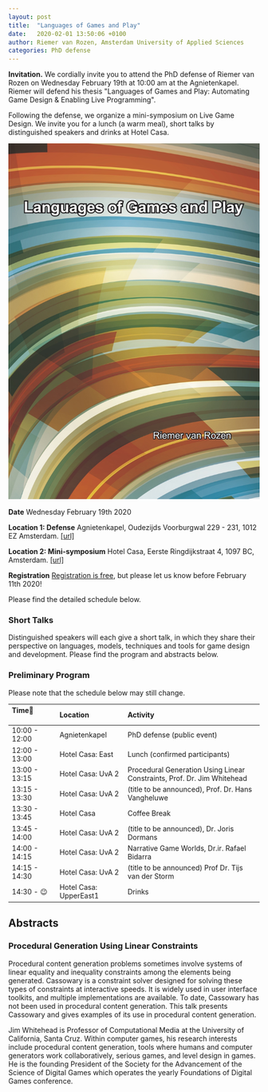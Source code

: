```yaml
---
layout: post
title:  "Languages of Games and Play"
date:   2020-02-01 13:50:06 +0100
author: Riemer van Rozen, Amsterdam University of Applied Sciences
categories: PhD defense
---
```

**Invitation.** 
We cordially invite you to attend the PhD defense of Riemer van Rozen on Wednesday February 19th at 10:00 am at the Agnietenkapel. Riemer will defend his thesis "Languages of Games and Play: Automating Game Design & Enabling Live Programming".

Following the defense, we organize a mini-symposium on Live Game Design. We invite you for a lunch (a warm meal), short talks by distinguished speakers and drinks at Hotel Casa. 

![image alt >](/assets/Thesis_front_vRozen.jpg)

**Date** Wednesday February 19th 2020

**Location 1: Defense** Agnietenkapel, Oudezijds Voorburgwal 229 - 231, 1012 EZ Amsterdam. [[url]](https://www.uva.nl/locaties/binnenstad/agnietenkapel.html)

**Location 2: Mini-symposium** Hotel Casa, Eerste Ringdijkstraat 4, 1097 BC, Amsterdam. [[url]](https://hotelcasa.nl/location/)

**Registration** [Registration is free](https://forms.gle/HvKScRCPc3piCoMZ6), but please let us know before February 11th 2020!

Please find the detailed schedule below.

### Short Talks 
Distinguished speakers will each give a short talk, in which they share their perspective on languages, models, techniques and tools for game design and development.
Please find the program and abstracts below.

### Preliminary Program
Please note that the schedule below may still change.


| Time                  | Location               | Activity                             |
|:----------------------|:-----------------------|:-------------------------------------|
| 10:00 - 12:00 | Agnietenkapel          | PhD defense (public event)           |
| 12:00 - 13:00 | Hotel Casa: East       | Lunch (confirmed participants)       |
| 13:00 - 13:15 | Hotel Casa: UvA 2      | Procedural Generation Using Linear Constraints, Prof. Dr. Jim Whitehead     |
| 13:15 - 13:30 | Hotel Casa: UvA 2      | (title to be announced), Prof. Dr. Hans Vangheluwe   |
| 13:30 - 13:45 | Hotel Casa             | Coffee Break                         |
| 13:45 - 14:00 | Hotel Casa: UvA 2      | (title to be announced), Dr. Joris Dormans           |
| 14:00 - 14:15 | Hotel Casa: UvA 2      | Narrative Game Worlds, Dr.ir. Rafael Bidarra       |
| 14:15 - 14:30 | Hotel Casa: UvA 2      | (title to be announced) Prof Dr. Tijs van der Storm |
| 14:30 - :wink:| Hotel Casa: UpperEast1 | Drinks                               |


## Abstracts

### Procedural Generation Using Linear Constraints
Procedural content generation problems sometimes involve systems of linear equality and inequality constraints among the elements being generated. Cassowary is a constraint solver designed for solving these types of constraints at interactive speeds. It is widely used in user interface toolkits, and multiple implementations are available. To date, Cassowary has not been used in procedural content generation. This talk presents Cassowary and gives examples of its use in procedural content generation.

Jim Whitehead is Professor of Computational Media at the University of California, Santa Cruz. Within computer games, his research interests include procedural content generation, tools where humans and computer generators work collaboratively, serious games, and level design in games. He is the founding President of the Society for the Advancement of the Science of Digital Games which operates the yearly Foundations of Digital Games conference. 

